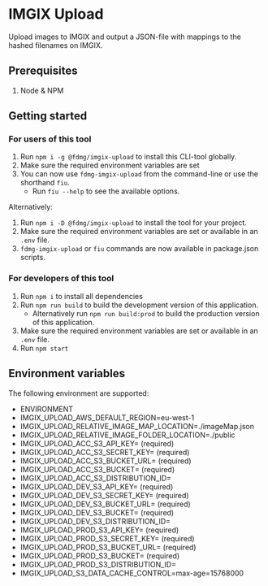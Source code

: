 # IMGIX Upload

Upload images to IMGIX and output a JSON-file with mappings to the hashed filenames on IMGIX.

## Prerequisites

1. Node & NPM

## Getting started

### For users of this tool

1. Run `npm i -g @fdmg/imgix-upload` to install this CLI-tool globally.
1. Make sure the required environment variables are set
1. You can now use `fdmg-imgix-upload` from the command-line or use the shorthand `fiu`.
   - Run `fiu --help` to see the available options.

Alternatively:

1. Run `npm i -D @fdmg/imgix-upload` to install the tool for your project.
1. Make sure the required environment variables are set or available in an `.env` file.
1. `fdmg-imgix-upload` or `fiu` commands are now available in package.json scripts.

### For developers of this tool

1. Run `npm i` to install all dependencies
1. Run `npm run build` to build the development version of this application.
   - Alternatively run `npm run build:prod` to build the production version of this application.
1. Make sure the required environment variables are set or available in an `.env` file.
1. Run `npm start`

## Environment variables

The following environment are supported:

- ENVIRONMENT
- IMGIX_UPLOAD_AWS_DEFAULT_REGION=eu-west-1
- IMGIX_UPLOAD_RELATIVE_IMAGE_MAP_LOCATION=./imageMap.json
- IMGIX_UPLOAD_RELATIVE_IMAGE_FOLDER_LOCATION=./public
- IMGIX_UPLOAD_ACC_S3_API_KEY=<IMGIX S3 API key> (required)
- IMGIX_UPLOAD_ACC_S3_SECRET_KEY=<IMGIX S3 secret key> (required)
- IMGIX_UPLOAD_ACC_S3_BUCKET_URL=<IMGIX S3 Bucket URL> (required)
- IMGIX_UPLOAD_ACC_S3_BUCKET=<IMGIX S3 Bucket name> (required)
- IMGIX_UPLOAD_ACC_S3_DISTRIBUTION_ID=<IMGIX CloudFront distribution ID>
- IMGIX_UPLOAD_DEV_S3_API_KEY=<IMGIX S3 API key> (required)
- IMGIX_UPLOAD_DEV_S3_SECRET_KEY=<IMGIX S3 secret key> (required)
- IMGIX_UPLOAD_DEV_S3_BUCKET_URL=<IMGIX S3 Bucket URL> (required)
- IMGIX_UPLOAD_DEV_S3_BUCKET=<IMGIX S3 Bucket name> (required)
- IMGIX_UPLOAD_DEV_S3_DISTRIBUTION_ID=<IMGIX CloudFront distribution ID>
- IMGIX_UPLOAD_PROD_S3_API_KEY=<IMGIX S3 API key> (required)
- IMGIX_UPLOAD_PROD_S3_SECRET_KEY=<IMGIX S3 secret key> (required)
- IMGIX_UPLOAD_PROD_S3_BUCKET_URL=<IMGIX S3 Bucket URL> (required)
- IMGIX_UPLOAD_PROD_S3_BUCKET=<IMGIX S3 Bucket name> (required)
- IMGIX_UPLOAD_PROD_S3_DISTRIBUTION_ID=<IMGIX CloudFront distribution ID>
- IMGIX_UPLOAD_S3_DATA_CACHE_CONTROL=max-age=15768000
